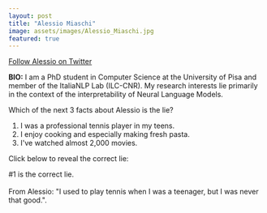 ```yaml
---
layout: post
title: "Alessio Miaschi"
image: assets/images/Alessio_Miaschi.jpg
featured: true
---
```


<a href="https://twitter.com/alessiomiaschi">Follow Alessio on Twitter</a>

**BIO:** I am a PhD student in Computer Science at the University of Pisa and member of the ItaliaNLP Lab (ILC-CNR). My research interests lie primarily in the context of the interpretability of Neural Language Models.

Which of the next 3 facts about Alessio is the lie?

1. I was a professional tennis player in my teens.
2. I enjoy cooking and especially making fresh pasta.
3. I've watched almost 2,000 movies.



Click below to reveal the correct lie:

<span class="spoiler">#1 is the correct lie. <br><br>From Alessio: "I used to play tennis when I was a teenager,  but I was never that good."</span>.
